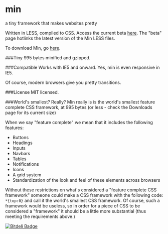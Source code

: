 min
===

a tiny framework that makes websites pretty

Written in LESS, compiled to CSS. Access the current beta [here](http://minfwk.com/beta.html). The "beta" page hotlinks the latest version of the Min LESS files.

To download Min, go [here](http://minfwk.com/download.html).

###Tiny
995 bytes minified and gzipped.

###Compatible
Works with IE5 and onward. Yes, min is even responsive in IE5.

Of course, modern browsers give you pretty transitions.

###License
MIT licensed.

###World's smallest? Really?
Min really is is the world's smallest feature complete CSS framework, at 995 bytes (or less - check the Downloads page for its current size)

When we say "feature complete" we mean that it includes the following features:
 - Buttons
 - Headings
 - Inputs
 - Navbars
 - Tables
 - Notifications
 - Icons
 - A grid system
 - Standardization of the look and feel of these elements across browsers

Without these restrictions on what's considered a "feature complete CSS framework" someone could make a CSS framework with the following code: `*{top:0}` and call it the world's smallest CSS framework. Of course, such a framework would be useless, so in order for a piece of CSS to be considered a "framework" it should be a little more substantial (thus meeting the requirements above.)

[![Bitdeli Badge](https://d2weczhvl823v0.cloudfront.net/OwenVersteeg/min/trend.png)](https://bitdeli.com/free "Bitdeli Badge")
